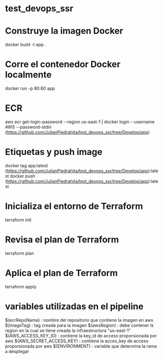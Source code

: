# test_devops_ssr


# Construye la imagen Docker
docker build -t app .

# Corre el contenedor Docker localmente
docker run -p 80:80 app

# ECR
aws ecr get-login-password --region us-east-1 | docker login --username AWS --password-stdin (https://github.com/JulianPiedrahita/test_devops_ssr/tree/Develop/app)

# Etiquetas y push image
docker tag app:latest (https://github.com/JulianPiedrahita/test_devops_ssr/tree/Develop/app):latest
docker push (https://github.com/JulianPiedrahita/test_devops_ssr/tree/Develop/app):latest



# Inicializa el entorno de Terraform
terraform init

# Revisa el plan de Terraform
terraform plan

# Aplica el plan de Terraform
terraform apply

# variables utilizadas en el pipeline
$(ecrRepoName) : nombre del repositorio que contiene la imagen en aws
$(imageTag) : tag creada para la imagen
$(awsRegion) : debe contener ls region en la cual se tiene creada la infraestructura "us-east-1"
$(AWS_ACCESS_KEY_ID) : contiene la key_id  de acceso proporsionada por aws
$(AWS_SECRET_ACCESS_KEY) : contiene la acces_key  de acceso proporsionada por aws
$(ENVIRONMENT) : variable que determina la rama a desplegar


